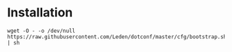 # Installation

    wget -O - -o /dev/null https://raw.githubusercontent.com/Leden/dotconf/master/cfg/bootstrap.sh | sh

